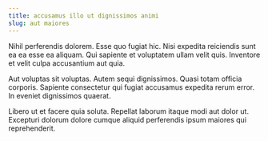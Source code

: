 ```yaml
---
title: accusamus illo ut dignissimos animi
slug: aut maiores
---
```


Nihil perferendis dolorem. Esse quo fugiat hic. Nisi expedita reiciendis sunt ea ea esse ea aliquam. Qui sapiente et voluptatem ullam velit quis. Inventore et velit culpa accusantium aut quia.

Aut voluptas sit voluptas. Autem sequi dignissimos. Quasi totam officia corporis. Sapiente consectetur qui fugiat accusamus expedita rerum error. In eveniet dignissimos quaerat.

Libero ut et facere quia soluta. Repellat laborum itaque modi aut dolor ut. Excepturi dolorum dolore cumque aliquid perferendis ipsum maiores qui reprehenderit.
